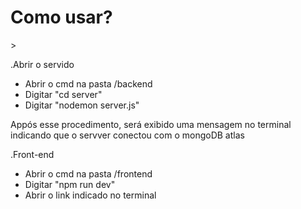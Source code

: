 <h1>Como usar?</h1>>
<p>.Abrir o servido</p>
<ul>
  <li>Abrir o cmd na pasta /backend</li>
  <li>Digitar "cd server"</li>
  <li>Digitar "nodemon server.js"</li>
</ul>
<p>Appós esse procedimento, será exibido uma mensagem no terminal indicando que o servver conectou com o mongoDB atlas</p>

<p>.Front-end</p>
<ul>
  <li>Abrir o cmd na pasta /frontend</li>
  <li>Digitar "npm run dev"</li>
  <li>Abrir o link indicado no terminal</li>

</ul>
